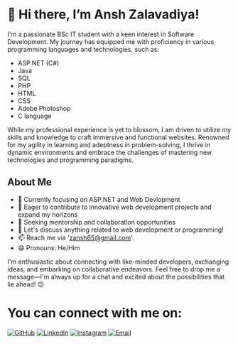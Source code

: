# 👋 Hi there, I’m Ansh Zalavadiya!

I'm a passionate BSc IT student with a keen interest in Software Development. My journey has equipped me with proficiency in various programming languages and technologies, such as:

- ASP.NET (C#)
- Java
- SQL
- PHP
- HTML
- CSS
- Adobe Photoshop
- C language

While my professional experience is yet to blossom, I am driven to utilize my skills and knowledge to craft immersive and functional websites. Renowned for my agility in learning and adeptness in problem-solving, I thrive in dynamic environments and embrace the challenges of mastering new technologies and programming paradigms.

## About Me
- 🌱 Currently focusing on ASP.NET and Web Devlopment
- 💼 Eager to contribute to innovative web development projects and expand my horizons
- 🤔 Seeking mentorship and collaboration opportunities
- 💬 Let's discuss anything related to web development or programming!
- 📫 Reach me via 'zansh65@gmail.com'.
- 😄 Pronouns: He/Him

I'm enthusiastic about connecting with like-minded developers, exchanging ideas, and embarking on collaborative endeavors. Feel free to drop me a message—I'm always up for a chat and excited about the possibilities that lie ahead! 😊


# You can connect with me on:

[![GitHub](https://img.shields.io/badge/GitHub-%23121011.svg?&style=for-the-badge&logo=github&logoColor=white)](https://github.com/ansh3005)
[![LinkedIn](https://img.shields.io/badge/LinkedIn-%230A66C2.svg?&style=for-the-badge&logo=linkedin&logoColor=white)](https://www.linkedin.com/in/ansh-zalavadiya-89a243239/)
[![Instagram](https://img.shields.io/badge/Instagram-%23E4405F.svg?&style=for-the-badge&logo=instagram&logoColor=white)](https://www.instagram.com/ansh_zalavadiya/)
[![Email](https://img.shields.io/badge/Email-%23D14836.svg?&style=for-the-badge&logo=gmail&logoColor=white)](mailto:zansh65@gmail.com)
